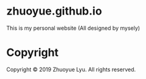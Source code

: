 # zhuoyue.github.io
This is my personal website (All designed by mysely)
# Copyright
Copyright © 2019 Zhuoyue Lyu. All rights reserved.
